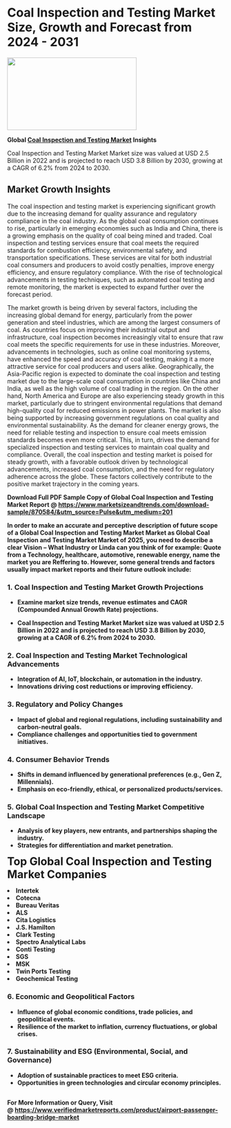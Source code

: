 <H1>Coal Inspection and Testing Market Size, Growth and Forecast from 2024 - 2031</H1><img class="aligncenter size-medium wp-image-584254" src="https://thirdeyenews.in/wp-content/uploads/2024/09/Global-Market-Research-300x168.jpeg" alt="" width="300" height="168" /><p><strong>Global&nbsp;<a href="https://www.marketsizeandtrends.com/download-sample/870584/&amp;utm_source=Pulse&amp;utm_medium=201">Coal Inspection and Testing Market</a> Insights</strong></p><p>Coal Inspection and Testing Market Market size was valued at USD 2.5 Billion in 2022 and is projected to reach USD 3.8 Billion by 2030, growing at a CAGR of 6.2% from 2024 to 2030.</p><p><h2>Market Growth Insights</h2> <p>The coal inspection and testing market is experiencing significant growth due to the increasing demand for quality assurance and regulatory compliance in the coal industry. As the global coal consumption continues to rise, particularly in emerging economies such as India and China, there is a growing emphasis on the quality of coal being mined and traded. Coal inspection and testing services ensure that coal meets the required standards for combustion efficiency, environmental safety, and transportation specifications. These services are vital for both industrial coal consumers and producers to avoid costly penalties, improve energy efficiency, and ensure regulatory compliance. With the rise of technological advancements in testing techniques, such as automated coal testing and remote monitoring, the market is expected to expand further over the forecast period.</p> <p><strong></strong></p> <p>The market growth is being driven by several factors, including the increasing global demand for energy, particularly from the power generation and steel industries, which are among the largest consumers of coal. As countries focus on improving their industrial output and infrastructure, coal inspection becomes increasingly vital to ensure that raw coal meets the specific requirements for use in these industries. Moreover, advancements in technologies, such as online coal monitoring systems, have enhanced the speed and accuracy of coal testing, making it a more attractive service for coal producers and users alike. Geographically, the Asia-Pacific region is expected to dominate the coal inspection and testing market due to the large-scale coal consumption in countries like China and India, as well as the high volume of coal trading in the region. On the other hand, North America and Europe are also experiencing steady growth in this market, particularly due to stringent environmental regulations that demand high-quality coal for reduced emissions in power plants. The market is also being supported by increasing government regulations on coal quality and environmental sustainability. As the demand for cleaner energy grows, the need for reliable testing and inspection to ensure coal meets emission standards becomes even more critical. This, in turn, drives the demand for specialized inspection and testing services to maintain coal quality and compliance. Overall, the coal inspection and testing market is poised for steady growth, with a favorable outlook driven by technological advancements, increased coal consumption, and the need for regulatory adherence across the globe. These factors collectively contribute to the positive market trajectory in the coming years.</p> <p><strong></p><p><span class=""><strong>Download Full PDF Sample Copy of Global Coal Inspection and Testing Market Report</strong> @ <a href="https://www.marketsizeandtrends.com/download-sample/870584/&amp;utm_source=Pulse&amp;utm_medium=201" target="_blank">https://www.marketsizeandtrends.com/download-sample/870584/&amp;utm_source=Pulse&amp;utm_medium=201</a></span></p><p>In order to make an accurate and perceptive description of future scope of a Global&nbsp;Coal Inspection and Testing Market Market as Global&nbsp;Coal Inspection and Testing Market Market of 2025, you need to describe a clear Vision &ndash; What Industry or Linda can you think of for example: Quote from a Technology, healthcare, automotive, renewable energy, name the market you are Reffering to. However, some general trends and factors usually impact market reports and their future outlook include:</p><h3>1.&nbsp;<strong>Coal Inspection and Testing Market Growth Projections</strong></h3><ul><li>Examine market size trends, revenue estimates and CAGR (Compounded Annual Growth Rate) projections.</li><li><p>Coal Inspection and Testing Market Market size was valued at USD 2.5 Billion in 2022 and is projected to reach USD 3.8 Billion by 2030, growing at a CAGR of 6.2% from 2024 to 2030.</p></li></ul><h3>2.&nbsp;<strong>Coal Inspection and Testing Market Technological Advancements</strong></h3><ul><li>Integration of AI, IoT, blockchain, or automation in the industry.</li><li>Innovations driving cost reductions or improving efficiency.</li></ul><h3>3.&nbsp;<strong>Regulatory and Policy Changes</strong></h3><ul><li>Impact of global and regional regulations, including sustainability and carbon-neutral goals.</li><li>Compliance challenges and opportunities tied to government initiatives.</li></ul><h3>4.&nbsp;<strong>Consumer Behavior Trends</strong></h3><ul><li>Shifts in demand influenced by generational preferences (e.g., Gen Z, Millennials).</li><li>Emphasis on eco-friendly, ethical, or personalized products/services.</li></ul><h3>5.&nbsp;<strong>Global Coal Inspection and Testing Market Competitive Landscape</strong></h3><ul><li>Analysis of key players, new entrants, and partnerships shaping the industry.</li><li>Strategies for differentiation and market penetration.</li></ul><p data-pm-slice="1 1 []"><span style="color: inherit; font-family: inherit; font-size: 25px;">Top Global Coal Inspection and Testing Market Companies</span></p><div class="" data-test-id=""><p><li>Intertek</li><li> Cotecna</li><li> Bureau Veritas</li><li> ALS</li><li> Cita Logistics</li><li> J.S. Hamilton</li><li> Clark Testing</li><li> Spectro Analytical Labs</li><li> Conti Testing</li><li> SGS</li><li> MSK</li><li> Twin Ports Testing</li><li> Geochemical Testing</li></p></div><h3>6.&nbsp;<strong>Economic and Geopolitical Factors</strong></h3><ul><li>Influence of global economic conditions, trade policies, and geopolitical events.</li><li>Resilience of the market to inflation, currency fluctuations, or global crises.</li></ul><h3>7.&nbsp;<strong>Sustainability and ESG (Environmental, Social, and Governance)</strong></h3><ul><li>Adoption of sustainable practices to meet ESG criteria.</li><li>Opportunities in green technologies and circular economy principles.</li></ul><h2><strong style="font-size: 14px;">For More Information or Query, Visit @&nbsp;</strong><a style="background-color: #ffffff; font-size: 14px;" href="https://www.marketsizeandtrends.com/report/coal-inspection-and-testing-market/" target="_blank">https://www.verifiedmarketreports.com/product/airport-passenger-boarding-bridge-market</a></h2>
